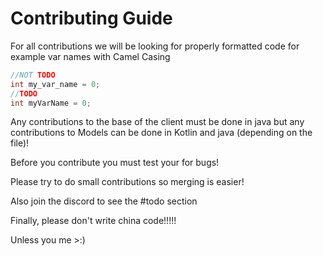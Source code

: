 # Contributing Guide

For all contributions we will be looking for properly formatted code for 
example var names with Camel Casing
```java
//NOT TODO
int my_var_name = 0;
//TODO
int myVarName = 0;
```

Any contributions to the base of the client must be done in java but any
contributions to Models can be done in Kotlin and java (depending on the file)!

Before you contribute you must test your for bugs!

Please try to do small contributions so merging is easier!

Also join the discord to see the #todo section

Finally, please don't write china code!!!!!

Unless you me >:)
